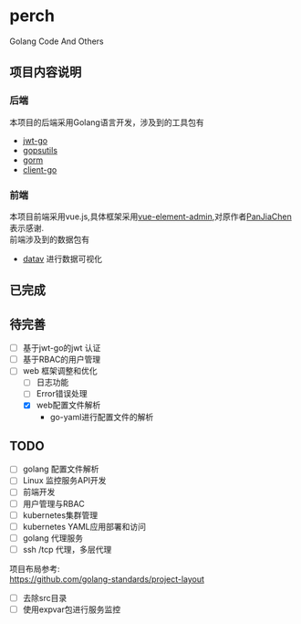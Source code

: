 # perch
Golang Code And Others
## 项目内容说明

### 后端
本项目的后端采用Golang语言开发，涉及到的工具包有
* [jwt-go](https://github.com/dgrijalva/jwt-go)
*  [gopsutils](https://github.com/shirou/gopsutil)
* [gorm ](https://github.com/go-gorm/gorm)
* [client-go](https://github.com/kubernetes/client-go)
### 前端
本项目前端采用vue.js,具体框架采用[vue-element-admin](https://github.com/PanJiaChen/vue-element-admin),对原作者[PanJiaChen](https://github.com/PanJiaChen)表示感谢.  
前端涉及到的数据包有  
* [datav](http://datav.jiaminghi.com/guide/) 进行数据可视化

## 已完成

## 待完善
* [ ] 基于jwt-go的jwt 认证
* [ ] 基于RBAC的用户管理
* [ ] web 框架调整和优化
    * [ ] 日志功能
    * [ ] Error错误处理
    * [x] web配置文件解析
      * go-yaml进行配置文件的解析
## TODO
* [ ] golang 配置文件解析
* [ ] Linux 监控服务API开发
* [ ] 前端开发
* [ ] 用户管理与RBAC
* [ ] kubernetes集群管理
* [ ] kubernetes YAML应用部署和访问
* [ ] golang 代理服务
 *[ ] ssh /tcp 代理，多层代理

项目布局参考:  
https://github.com/golang-standards/project-layout

* [ ] 去除src目录
* [ ]  使用expvar包进行服务监控
